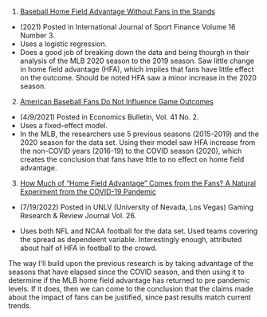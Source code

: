 1. [Baseball Home Field Advantage Without Fans in the Stands](https://scholar.google.com/scholar?hl=en&as_sdt=0%2C38&as_ylo=2019&q=baseball+homefield+advantage+without+fans+in+the+stands&btnG=)
- (2021) Posted in International Journal of Sport Finance Volume 16 Number 3. 
- Uses a logistic regression. 
- Does a good job of breaking down the data and being thourgh in their analysis of the MLB 2020 season to the 2019 season. Saw little change in home field advantage (HFA), which implies that fans have little effect on the outcome. Should be noted HFA saw a minor increase in the 2020 season.
2. [American Baseball Fans Do Not Influence Game Outcomes](http://www.accessecon.com/Pubs/EB/2021/Volume41/EB-21-V41-I2-P67.pdf)
- (4/9/2021) Posted in Economics Bulletin, Vol. 41 No. 2. 
- Uses a fixed-effect model.
- In the MLB, the researchers use 5 previous seasons (2015-2019) and the 2020 season for the data set. Using their model saw HFA increase from the non-COVID years (2016-19) to the COVID season (2020), which creates the conclusion that fans have lttle to no effect on home field advantage.
3. [How Much of “Home Field Advantage” Comes from the Fans? A Natural Experiment from the COVID-19 Pandemic](https://digitalscholarship.unlv.edu/cgi/viewcontent.cgi?article=1468&context=grrj)
- (7/19/2022) Posted in UNLV (University of Nevada, Los Vegas) Gaming Research & Review Journal Vol. 26.

- Uses both NFL and NCAA football for the data set. Used teams covering the spread as dependeent variable. Interestingly enough, attributed about half of HFA in football to the crowd. 


The way I'll build upon the previous research is by taking advantage of the seasons that have elapsed since the COVID season, and then using it to determine if the MLB home field advantage has returned to pre pandemic levels. If it does, then we can come to the conclusion that the claims made about the impact of fans can be justified, since past results match current trends.

